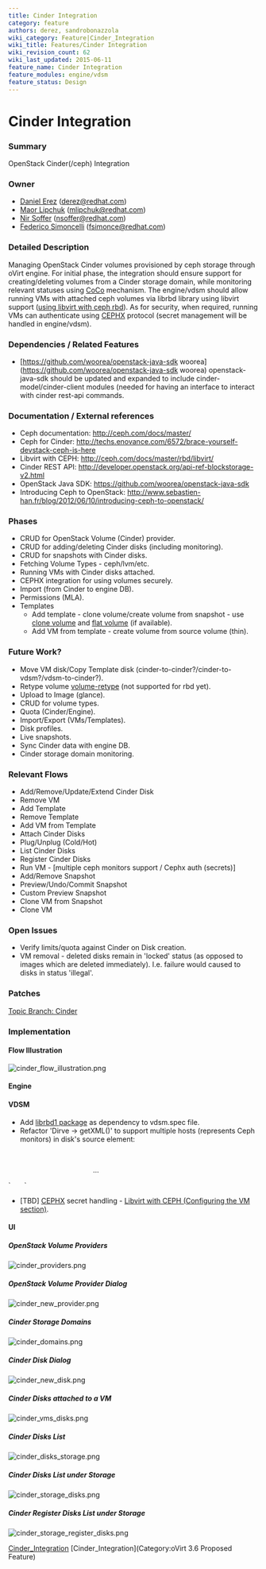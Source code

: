```yaml
---
title: Cinder Integration
category: feature
authors: derez, sandrobonazzola
wiki_category: Feature|Cinder_Integration
wiki_title: Features/Cinder Integration
wiki_revision_count: 62
wiki_last_updated: 2015-06-11
feature_name: Cinder Integration
feature_modules: engine/vdsm
feature_status: Design
---
```


# Cinder Integration

### Summary

OpenStack Cinder(/ceph) Integration

### Owner

*   [Daniel Erez](User:DanielErez) (<derez@redhat.com>)
*   [Maor Lipchuk](User:MaorLipchuk) (<mlipchuk@redhat.com>)
*   [Nir Soffer](User:NirSoffer) (<nsoffer@redhat.com>)
*   [Federico Simoncelli](User:FedericoSimoncelli) (<fsimonce@redhat.com>)

### Detailed Description

Managing OpenStack Cinder volumes provisioned by ceph storage through oVirt engine. For initial phase, the integration should ensure support for creating/deleting volumes from a Cinder storage domain, while monitoring relevant statuses using [CoCo](CommandCoordinator) mechanism. The engine/vdsm should allow running VMs with attached ceph volumes via librbd library using libvirt support ([using libvirt with ceph rbd](http://ceph.com/docs/master/rbd/libvirt/)). As for security, when required, running VMs can authenticate using [CEPHX](http://ceph.com/docs/v0.69/rados/operations/auth-intro/) protocol (secret management will be handled in engine/vdsm).

### Dependencies / Related Features

*   [https://github.com/woorea/openstack-java-sdk woorea](https://github.com/woorea/openstack-java-sdk woorea) openstack-java-sdk should be updated and expanded to include cinder-model/cinder-client modules (needed for having an interface to interact with cinder rest-api commands.

### Documentation / External references

*   Ceph documentation: <http://ceph.com/docs/master/>
*   Ceph for Cinder: <http://techs.enovance.com/6572/brace-yourself-devstack-ceph-is-here>
*   Libvirt with CEPH: <http://ceph.com/docs/master/rbd/libvirt/>
*   Cinder REST API: <http://developer.openstack.org/api-ref-blockstorage-v2.html>
*   OpenStack Java SDK: <https://github.com/woorea/openstack-java-sdk>
*   Introducing Ceph to OpenStack: <http://www.sebastien-han.fr/blog/2012/06/10/introducing-ceph-to-openstack/>

### Phases

*   CRUD for OpenStack Volume (Cinder) provider.
*   CRUD for adding/deleting Cinder disks (including monitoring).
*   CRUD for snapshots with Cinder disks.
*   Fetching Volume Types - ceph/lvm/etc.
*   Running VMs with Cinder disks attached.
*   CEPHX integration for using volumes securely.
*   Import (from Cinder to engine DB).
*   Permissions (MLA).
*   Templates
    -   Add template - clone volume/create volume from snapshot - use [clone volume](http://blueprints.launchpad.net/cinder/+spec/add-cloning-support-to-cinder) and [flat volume](https://blueprints.launchpad.net/cinder/+spec/add-flat-volume-api) (if available).
    -   Add VM from template - create volume from source volume (thin).

### Future Work?

*   Move VM disk/Copy Template disk (cinder-to-cinder?/cinder-to-vdsm?/vdsm-to-cinder?).
*   Retype volume [volume-retype](https://blueprints.launchpad.net/cinder/+spec/volume-retype) (not supported for rbd yet).
*   Upload to Image (glance).
*   CRUD for volume types.
*   Quota (Cinder/Engine).
*   Import/Export (VMs/Templates).
*   Disk profiles.
*   Live snapshots.
*   Sync Cinder data with engine DB.
*   Cinder storage domain monitoring.

### Relevant Flows

*   Add/Remove/Update/Extend Cinder Disk
*   Remove VM
*   Add Template
*   Remove Template
*   Add VM from Template
*   Attach Cinder Disks
*   Plug/Unplug (Cold/Hot)
*   List Cinder Disks
*   Register Cinder Disks
*   Run VM - [multiple ceph monitors support / Cephx auth (secrets)]
*   Add/Remove Snapshot
*   Preview/Undo/Commit Snapshot
*   Custom Preview Snapshot
*   Clone VM from Snapshot
*   Clone VM

### Open Issues

*   Verify limits/quota against Cinder on Disk creation.
*   VM removal - deleted disks remain in 'locked' status (as opposed to images which are deleted immediately). I.e. failure would caused to disks in status 'illegal'.

### Patches

[Topic Branch: Cinder](http://gerrit.ovirt.org/#/q/status:open+project:ovirt-engine+branch:master+topic:cinder,n,z)

### Implementation

#### Flow Illustration

![](cinder_flow_illustration.png "cinder_flow_illustration.png")

#### Engine

#### VDSM

*   Add [librbd1 package](https://apps.fedoraproject.org/packages/librbd1) as dependency to vdsm.spec file.
*   Refactor 'Dirve -> getXML()' to support multiple hosts (represents Ceph monitors) in disk's source element:

<disk type='network' device='disk'>
             

`               `<host name='{monitor-host}' port='6789'/>
                     ...
             

</source>
`       `<target dev='vda' bus='virtio'/>
</disk>

*   [TBD] [CEPHX](http://ceph.com/docs/v0.69/rados/operations/auth-intro/) secret handling - [Libvirt with CEPH (Configuring the VM section)](http://ceph.com/docs/master/rbd/libvirt/#configuring-the-vm).

#### UI

##### OpenStack Volume Providers

![](cinder_providers.png "cinder_providers.png")

##### OpenStack Volume Provider Dialog

![](cinder_new_provider.png "cinder_new_provider.png")

##### Cinder Storage Domains

![](cinder_domains.png "cinder_domains.png")

##### Cinder Disk Dialog

![](cinder_new_disk.png "cinder_new_disk.png")

##### Cinder Disks attached to a VM

![](cinder_vms_disks.png "cinder_vms_disks.png")

##### Cinder Disks List

![](cinder_disks_storage.png "cinder_disks_storage.png")

##### Cinder Disks List under Storage

![](cinder_storage_disks.png "cinder_storage_disks.png")

##### Cinder Register Disks List under Storage

![](cinder_storage_register_disks.png "cinder_storage_register_disks.png")

[Cinder_Integration](Category:Feature) [Cinder_Integration](Category:oVirt 3.6 Proposed Feature)
